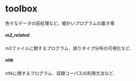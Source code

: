 # toolbox
色々なデータの前処理など，細かいプログラムの置き場

##### m2_related

m2ファイルに関するプログラム．誤りタイプ分布の可視化など．

##### nltk

nltkに関するプログラム．収録コーパスの利用方法など．

